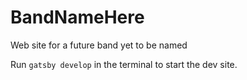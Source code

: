 # BandNameHere

Web site for a future band yet to be named  

Run `gatsby develop` in the terminal to start the dev site.
